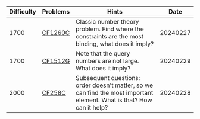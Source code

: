 | Difficulty | Problems | Hints | Date |
| -------- | -------- | -------- | -------- |
| 1700 | [CF1260C](https://codeforces.com/problemset/problem/1260/C) | Classic number theory problem. Find where the constraints are the most binding, what does it imply? | 20240227 |
| 1700 | [CF1512G](https://codeforces.com/problemset/problem/1512/G) | Note that the query numbers are not large. What does it imply? | 20240229 |
| 2000 | [CF258C](https://codeforces.com/contest/258/problem/C) | Subsequent questions: order doesn't matter, so we can find the most important element. What is that? How can it help? | 20240228 |